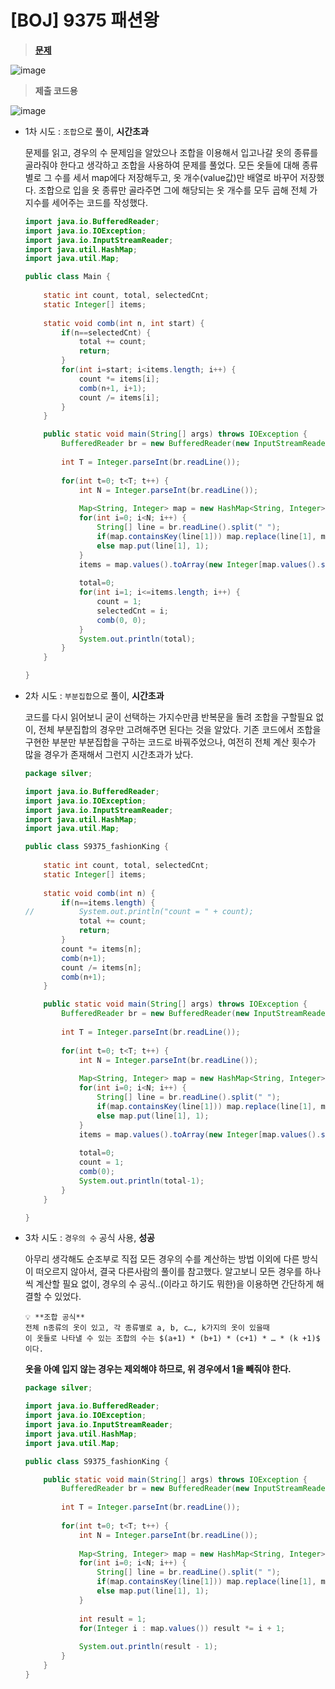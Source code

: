 # [BOJ] 9375 패션왕 

> **[문제](https://www.acmicpc.net/problem/9375)**
> 

![image](https://user-images.githubusercontent.com/80896077/171994808-10a0f6d0-da93-44a4-a4c6-ba072086af23.png)

> **제출 코드용**
> 

![image](https://user-images.githubusercontent.com/80896077/171994821-4911fc59-eaa3-4aad-b622-fe64ff6b0f35.png)

- 1차 시도 : `조합`으로 풀이, **시간초과**
    
    문제를 읽고, 경우의 수 문제임을 알았으나 조합을 이용해서 입고나갈 옷의 종류를 골라줘야 한다고 생각하고 조합을 사용하여 문제를 풀었다. 모든 옷들에 대해 종류별로 그 수를 세서 map에다 저장해두고, 옷 개수(value값)만 배열로 바꾸어 저장했다. 조합으로 입을 옷 종류만 골라주면 그에 해당되는 옷 개수를 모두 곱해 전체 가지수를 세어주는 코드를 작성했다.
    
    ```java
    import java.io.BufferedReader;
    import java.io.IOException;
    import java.io.InputStreamReader;
    import java.util.HashMap;
    import java.util.Map;
    
    public class Main {
    	
    	static int count, total, selectedCnt;
    	static Integer[] items;
    	
    	static void comb(int n, int start) {
    		if(n==selectedCnt) {
    			total += count;
    			return;
    		}
    		for(int i=start; i<items.length; i++) {
    			count *= items[i];
    			comb(n+1, i+1);
    			count /= items[i];
    		}
    	}
    
    	public static void main(String[] args) throws IOException {
    		BufferedReader br = new BufferedReader(new InputStreamReader(System.in));
    		
    		int T = Integer.parseInt(br.readLine());
    		
    		for(int t=0; t<T; t++) {
    			int N = Integer.parseInt(br.readLine());
    			
    			Map<String, Integer> map = new HashMap<String, Integer>();
    			for(int i=0; i<N; i++) {
    				String[] line = br.readLine().split(" ");
    				if(map.containsKey(line[1])) map.replace(line[1], map.get(line[1])+1);
    				else map.put(line[1], 1);
    			}
    			items = map.values().toArray(new Integer[map.values().size()]);
    			
    			total=0;
    			for(int i=1; i<=items.length; i++) {
    				count = 1;
    				selectedCnt = i;
    				comb(0, 0);
    			}
    			System.out.println(total);
    		}
    	}
    
    }
    ```
    
- 2차 시도 : `부분집합`으로 풀이, **시간초과**
    
    코드를 다시 읽어보니 굳이 선택하는 가지수만큼 반복문을 돌려 조합을 구할필요 없이, 전체 부분집합의 경우만 고려해주면 된다는 것을 알았다. 기존 코드에서 조합을 구현한 부분만 부분집합을 구하는 코드로 바꿔주었으나, 여전히 전체 계산 횟수가 많을 경우가 존재해서 그런지 시간초과가 났다.
    
    ```java
    package silver;
    
    import java.io.BufferedReader;
    import java.io.IOException;
    import java.io.InputStreamReader;
    import java.util.HashMap;
    import java.util.Map;
    
    public class S9375_fashionKing {
    	
    	static int count, total, selectedCnt;
    	static Integer[] items;
    	
    	static void comb(int n) {
    		if(n==items.length) {
    //			System.out.println("count = " + count);
    			total += count;
    			return;
    		}
    		count *= items[n];
    		comb(n+1);
    		count /= items[n];
    		comb(n+1);
    	}
    
    	public static void main(String[] args) throws IOException {
    		BufferedReader br = new BufferedReader(new InputStreamReader(System.in));
    		
    		int T = Integer.parseInt(br.readLine());
    		
    		for(int t=0; t<T; t++) {
    			int N = Integer.parseInt(br.readLine());
    			
    			Map<String, Integer> map = new HashMap<String, Integer>();
    			for(int i=0; i<N; i++) {
    				String[] line = br.readLine().split(" ");
    				if(map.containsKey(line[1])) map.replace(line[1], map.get(line[1])+1);
    				else map.put(line[1], 1);
    			}
    			items = map.values().toArray(new Integer[map.values().size()]);
    			
    			total=0;
    			count = 1;
    			comb(0);
    			System.out.println(total-1);
    		}
    	}
    
    }
    ```
    
- 3차 시도 : `경우의 수` 공식 사용, **성공**
    
    아무리 생각해도 순조부로 직접 모든 경우의 수를 계산하는 방법 이외에 다른 방식이 떠오르지 않아서, 결국 다른사람의 풀이를 참고했다. 알고보니 모든 경우를 하나씩 계산할 필요 없이, 경우의 수  공식..(이라고 하기도 뭐한)을 이용하면 간단하게 해결할 수 있었다.
    
      💡 **조합 공식**
      전체 n종류의 옷이 있고, 각 종류별로 a, b, c…, k가지의 옷이 있을때
      이 옷들로 나타낼 수 있는 조합의 수는 $(a+1) * (b+1) * (c+1) * … * (k +1)$ 이다.
    
    **옷을 아예 입지 않는 경우는 제외해야 하므로, 위 경우에서 1을 빼줘야 한다.**
    
    ```java
    package silver;
    
    import java.io.BufferedReader;
    import java.io.IOException;
    import java.io.InputStreamReader;
    import java.util.HashMap;
    import java.util.Map;
    
    public class S9375_fashionKing {
    
    	public static void main(String[] args) throws IOException {
    		BufferedReader br = new BufferedReader(new InputStreamReader(System.in));
    		
    		int T = Integer.parseInt(br.readLine());
    		
    		for(int t=0; t<T; t++) {
    			int N = Integer.parseInt(br.readLine());
    			
    			Map<String, Integer> map = new HashMap<String, Integer>();
    			for(int i=0; i<N; i++) {
    				String[] line = br.readLine().split(" ");
    				if(map.containsKey(line[1])) map.replace(line[1], map.get(line[1])+1);
    				else map.put(line[1], 1);
    			}
    			
    			int result = 1;
    			for(Integer i : map.values()) result *= i + 1;
    			
    			System.out.println(result - 1);
    		}
    	}
    }
    ```
